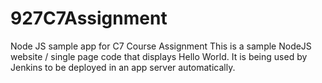 # 927C7Assignment
Node JS sample app for C7 Course Assignment
This is a sample NodeJS website / single page code that displays Hello World.
It is being used by Jenkins to be deployed in an app server automatically.
